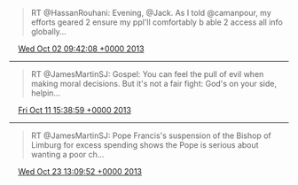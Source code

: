 > RT @HassanRouhani: Evening, @Jack. As I told @camanpour, my efforts geared 2 ensure my ppl'll comfortably b able 2 access all info globally…

<img src="media/tweet.ico" width="12" /> [Wed Oct 02 09:42:08 +0000 2013](https://twitter.com/maiertech/status/385338902523183104)

----

> RT @JamesMartinSJ: Gospel: You can feel the pull of evil when making moral decisions. But it's not a fair fight: God's on your side, helpin…

<img src="media/tweet.ico" width="12" /> [Fri Oct 11 15:38:59 +0000 2013](https://twitter.com/maiertech/status/388690198705762304)

----

> RT @JamesMartinSJ: Pope Francis's suspension of the Bishop of Limburg for excess spending shows the Pope is serious about wanting a poor ch…

<img src="media/tweet.ico" width="12" /> [Wed Oct 23 13:09:52 +0000 2013](https://twitter.com/maiertech/status/393001326176927744)